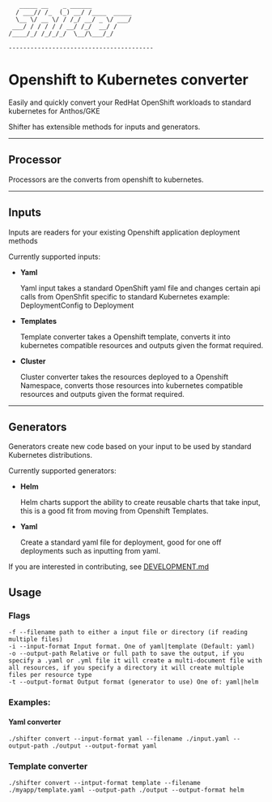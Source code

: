 ```
   _____ __    _ ______           
  / ___// /_  (_) __/ /____  _____
  \__ \/ __ \/ / /_/ __/ _ \/ ___/
 ___/ / / / / / __/ /_/  __/ /    
/____/_/ /_/_/_/  \__/\___/_/     
                                 
----------------------------------------
```


# Openshift to Kubernetes converter

Easily and quickly convert your RedHat OpenShift workloads to standard kubernetes for Anthos/GKE 

Shifter has extensible methods for inputs and generators.

-----------------

## Processor

Processors are the converts from openshift to kubernetes.

-----------------

## Inputs

Inputs are readers for your existing Openshift application deployment methods

Currently supported inputs:


* **Yaml**

  Yaml input takes a standard OpenShift yaml file and changes certain api calls from OpenShfit specific to standard Kubernetes example: DeploymentConfig to Deployment

* **Templates**

  Template converter takes a Openshift template, converts it into kubernetes compatible resources and outputs given the format required.

* **Cluster**

  Cluster converter takes the resources deployed to a Openshift Namespace, converts those resources into kubernetes compatible resources and outputs given the format required. 

----------------

## Generators

Generators create new code based on your input to be used by standard Kubernetes distributions.

Currently supported generators:

* **Helm**

  Helm charts support the ability to create reusable charts that take input, this is a good fit from moving from Openshift Templates.

* **Yaml** 

  Create a standard yaml file for deployment, good for one off deployments such as inputting from yaml.

If you are interested in contributing, see [DEVELOPMENT.md](./DEVELOPMENT.md)

## Usage

### Flags
```
-f --filename path to either a input file or directory (if reading multiple files)
-i --input-format Input format. One of yaml|template (Default: yaml)
-o --output-path Relative or full path to save the output, if you specify a .yaml or .yml file it will create a multi-document file with all resources, if you specify a directory it will create multiple files per resource type
-t --output-format Output format (generator to use) One of: yaml|helm
```

### Examples:

#### Yaml converter
```./shifter convert --input-format yaml --filename ./input.yaml --output-path ./output --output-format yaml```

### Template converter
```./shifter convert --intput-format template --filename ./myapp/template.yaml --output-path ./output --output-format helm```
